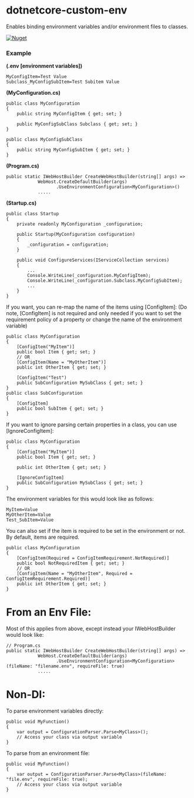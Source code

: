 # dotnetcore-custom-env
Enables binding environment variables and/or environment files to classes.

[![Nuget](https://img.shields.io/nuget/v/CustomEnvironmentConfig.svg)](https://www.nuget.org/packages/CustomEnvironmentConfig/)

### Example

**(.env [environment variables])**
```
MyConfigItem=Test Value
Subclass_MyConfigSubItem=Test Subitem Value
```

**(MyConfiguration.cs)**
```
public class MyConfiguration 
{
    public string MyConfigItem { get; set; }
    
    public MyConfigSubClass Subclass { get; set; }
}

public class MyConfigSubClass 
{
    public string MyConfigSubItem { get; set; }
}
```

**(Program.cs)**
```
public static IWebHostBuilder CreateWebHostBuilder(string[] args) =>
            WebHost.CreateDefaultBuilder(args)
                   .UseEnvironmentConfiguration<MyConfiguration>()               
            .....
```

**(Startup.cs)**
```
public class Startup 
{
    private readonly MyConfiguration _configuration;
    
    public Startup(MyConfiguration configuration) 
    {
        _configuration = configuration;
    }
    
    public void ConfigureServices(IServiceCollection services)
    {
        ...
        Console.WriteLine(_configuration.MyConfigItem);
        Console.WriteLine(_configuration.Subclass.MyConfigSubItem);
        ...
    }
}
```

If you want, you can re-map the name of the items using [ConfigItem]:
(Do note, [ConfigItem] is not required and only needed if you want to set the requirement policy of a property
or change the name of the environment variable)
```
public class MyConfiguration
{
    [ConfigItem("MyItem")]
    public bool Item { get; set; }
    // OR
    [ConfigItem(Name = "MyOtherItem")]
    public int OtherItem { get; set; }
    
    [ConfigItem("Test")
    public SubConfiguration MySubClass { get; set; }
}
public class SubConfiguration
{
    [ConfigItem]
    public bool SubItem { get; set; }
}
```

If you want to ignore parsing certain properties in a class, you can use [IgnoreConfigItem]:
```
public class MyConfiguration
{
    [ConfigItem("MyItem")]
    public bool Item { get; set; }
    
    public int OtherItem { get; set; }
    
    [IgnoreConfigItem]
    public SubConfiguration MySubClass { get; set; }
}
```

The environment variables for this would look like as follows:
```
MyItem=Value
MyOtherItem=Value
Test_SubItem=Value
```

You can also set if the item is required to be set in the environment or not.
By default, items are required.
```
public class MyConfiguration
{
    [ConfigItem(Required = ConfigItemRequirement.NotRequired)]
    public bool NotRequiredItem { get; set; }
    // OR
    [ConfigItem(Name = "MyOtherItem", Required = ConfigItemRequirement.Required)]
    public int OtherItem { get; set; }
}
```

# From an Env File:

Most of this applies from above, except instead your IWebHostBuilder would look like:
```
// Program.cs
public static IWebHostBuilder CreateWebHostBuilder(string[] args) =>
            WebHost.CreateDefaultBuilder(args)
                   .UseEnvironmentConfiguration<MyConfiguration>(fileName: "filename.env", requireFile: true)               
            .....
```

# Non-DI:

To parse environment variables directly:
```
public void MyFunction() 
{
    var output = ConfigurationParser.Parse<MyClass>();
    // Access your class via output variable
}
```

To parse from an environment file:
```
public void MyFunction() 
{
    var output = ConfigurationParser.Parse<MyClass>(fileName: "file.env", requireFile: true);
    // Access your class via output variable
}
```